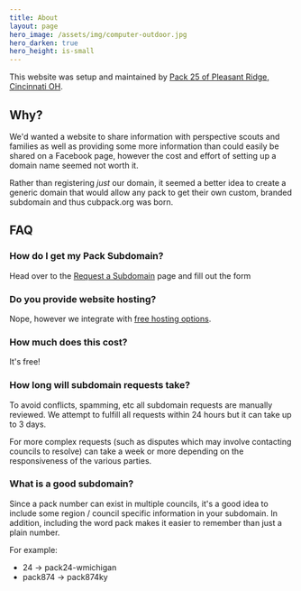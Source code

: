 ```yaml
---
title: About
layout: page
hero_image: /assets/img/computer-outdoor.jpg
hero_darken: true
hero_height: is-small
---
```


This website was setup and maintained by [Pack 25 of Pleasant Ridge, Cincinnati OH](https://pack25prm.cubpack.org). 

## Why?

We'd wanted a website to share information with perspective scouts and families as well as providing some more information than could easily be shared on a Facebook page, however the cost and effort of setting up a domain name seemed not worth it.

Rather than registering _just_ our domain, it seemed a better idea to create a generic domain that would allow any pack to get their own custom, branded subdomain and thus cubpack.org was born.

## FAQ

### How do I get my Pack Subdomain?

Head over to the [Request a Subdomain](/request-subdomain/) page and fill out the form

### Do you provide website hosting?

Nope, however we integrate with [free hosting options](/free-hosting/).

### How much does this cost?

It's free!

### How long will subdomain requests take?

To avoid conflicts, spamming, etc all subdomain requests are manually reviewed. We attempt to fulfill all requests within 24 hours but it can take up to 3 days. 

For more complex requests (such as disputes which may involve contacting councils to resolve) can take a week or more depending on the responsiveness of the various parties.

### What is a good subdomain?

Since a pack number can exist in multiple councils, it's a good idea to include some region / council specific information in your subdomain. In addition, including the word pack makes it easier to remember than just a plain number.

For example:

 - 24 -> pack24-wmichigan
 - pack874 -> pack874ky